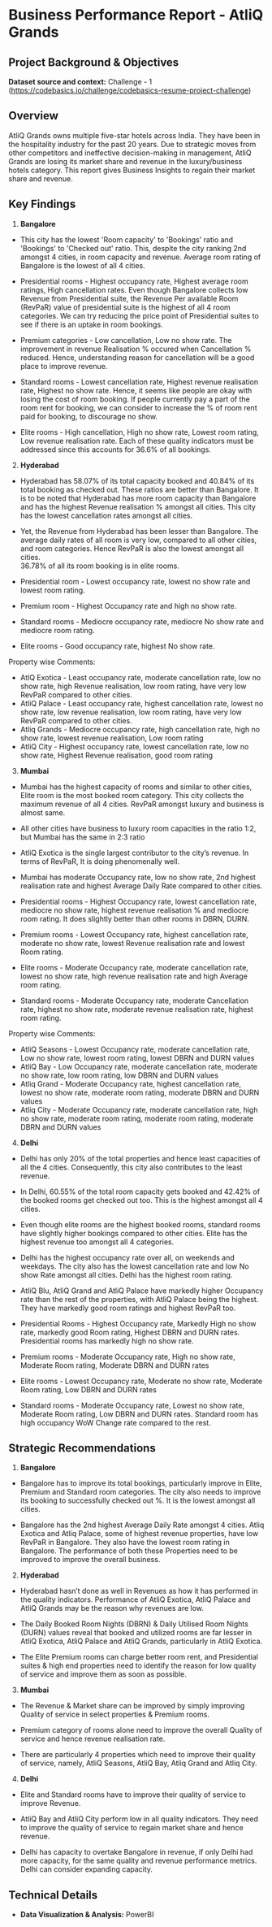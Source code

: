 # Business Performance Report - AtliQ Grands

## Project Background & Objectives
**Dataset source and context:** Challenge - 1 (https://codebasics.io/challenge/codebasics-resume-project-challenge)

## Overview
AtliQ Grands owns multiple five-star hotels across India. They have been in the hospitality industry for the past 20 years. Due to strategic moves from other competitors and ineffective decision-making in management, AtliQ Grands are losing its market share and revenue in the luxury/business hotels category. This report gives Business Insights to regain their market share and revenue.

## Key Findings

 1. **Bangalore**

- This city has the lowest 'Room capacity' to 'Bookings' ratio and 'Bookings' to 'Checked out' ratio. This, despite the city ranking 2nd amongst 4 cities, in room capacity and revenue. Average room rating of Bangalore is the lowest of all 4 cities.

- Presidential rooms - Highest occupancy rate, Highest average room ratings, High cancellation rates. Even though Bangalore collects low Revenue from Presidential suite, the Revenue Per available Room (RevPaR) value of presidential suite is the highest of all 4 room categories. We can try reducing the price point of Presidential suites to see if there is an uptake in room bookings. 

- Premium categories  - Low cancellation, Low no show rate. The improvement in revenue Realisation % occured when Cancellation % reduced. Hence, understanding reason for cancellation will be a good place to improve revenue. 

- Standard rooms - Lowest cancellation rate, Highest revenue realisation rate, Highest no show rate. Hence, it seems like people are okay with losing the cost of room booking. If people currently pay a part of the room rent for booking, we can consider to increase the % of room rent paid for booking, to discourage no show. 

- Elite rooms - High cancellation, High no show rate, Lowest room rating, Low revenue realisation rate. Each of these quality indicators must be addressed since this accounts for 36.6% of all bookings. 

 2. **Hyderabad** 

- Hyderabad has 58.07% of its total capacity booked and 40.84% of its total booking as checked out. These ratios are better than Bangalore. It is to be noted that Hyderabad has more room capacity than Bangalore and has the highest Revenue realisation % amongst all cities. This city has the lowest cancellation rates amongst all cities.

- Yet, the Revenue from Hyderabad has been lesser than Bangalore. The average daily rates of all room is very low, compared to all other cities, and room categories. Hence RevPaR is also the lowest amongst all cities.  
36.78% of all its room booking is in elite rooms. 

- Presidential room - Lowest occupancy rate, lowest no show rate and lowest room rating. 
- Premium room - Highest Occupancy rate and high no show rate.
- Standard rooms - Mediocre occupancy rate, mediocre No show rate and mediocre room rating.  
- Elite rooms - Good occupancy rate, highest No show rate. 

Property wise Comments:
- AtlQ Exotica - Least occupancy rate, moderate cancellation rate, low no show rate, high Revenue realisation, low room rating, have very low RevPaR compared to other cities.
- AtliQ Palace - Least occupancy rate, highest cancellation rate, lowest no show rate, low revenue realisation, low room rating, have very low RevPaR compared to other cities.
- Atliq Grands - Mediocre occupancy rate, high cancellation rate, high no show rate, lowest revenue realisation, Low room rating
- AtliQ City - Highest occupancy rate, lowest cancellation rate, low no show rate, Highest Revenue realisation, good room rating

 3. **Mumbai** 
- Mumbai has the highest capacity of rooms and similar to other cities, Elite room is the most booked room category. This city collects the maximum revenue of all 4 cities. RevPaR amongst luxury and business is almost same.

- All other cities have business to luxury room capacities in the ratio 1:2, but Mumbai has the same in 2:3 ratio

- AtliQ Exotica is the single largest contributor to the city’s revenue. In terms of RevPaR, It is doing phenomenally well.

- Mumbai has moderate Occupancy rate, low no show rate, 2nd highest realisation rate and highest Average Daily Rate compared to other cities.

- Presidential rooms - Highest Occupancy rate, lowest cancellation rate, mediocre no show rate, highest revenue realisation % and mediocre room rating. It does slightly better than other rooms in DBRN, DURN. 
- Premium rooms - Lowest Occupancy rate, highest cancellation rate, moderate no show rate, lowest Revenue realisation rate and lowest Room rating. 
- Elite rooms - Moderate Occupancy rate, moderate cancellation rate, lowest no show rate, high revenue realisation rate and high Average room rating. 
- Standard rooms - Moderate Occupancy rate, moderate Cancellation rate, highest no show rate, moderate revenue realisation rate, highest room rating.

Property wise Comments: 
- AtliQ Seasons - Lowest Occupancy rate, moderate cancellation rate, Low no show rate, lowest room rating, lowest DBRN and DURN values 
- AtliQ Bay -  Low Occupancy rate, moderate cancellation rate, moderate no show rate, low room rating, low DBRN and DURN values
- Atliq Grand - Moderate Occupancy rate, highest cancellation rate, lowest no show rate, moderate room rating, moderate DBRN and DURN values 
- Atliq City - Moderate Occupancy rate, moderate cancellation rate, high no show rate, moderate room rating, moderate room rating, moderate DBRN and DURN values 

 4. **Delhi**
- Delhi has only 20% of the total properties and hence least capacities of all the 4 cities. Consequently, this city also contributes to the least revenue. 

- In Delhi, 60.55% of the total room capacity gets booked and 42.42% of the booked rooms get checked out too. This is the highest amongst all 4 cities. 

- Even though elite rooms are the highest booked rooms, standard rooms have slightly higher bookings compared to other cities. Elite has the highest revenue too amongst all 4 categories. 

- Delhi has the highest occupancy rate over all, on weekends and weekdays. The city also has the lowest cancellation rate and low No show Rate amongst all cities. Delhi has the highest room rating. 

- AtliQ Blu, AtliQ Grand and AtliQ Palace have markedly higher Occupancy rate than the rest of the properties, with AtliQ Palace being the highest. They have markedly good room ratings and highest RevPaR too. 

- Presidential Rooms - Highest Occupancy rate, Markedly High no show rate, markedly good Room rating, Highest DBRN and DURN rates. Presidential rooms has markedly high no show rate. 
- Premium rooms - Moderate Occupancy rate, High no show rate, Moderate Room rating, Moderate DBRN and DURN rates 
- Elite rooms - Lowest Occupancy rate, Moderate no show rate, Moderate Room rating, Low DBRN and DURN rates 
- Standard rooms - Moderate Occupancy rate, Lowest no show rate, Moderate Room rating, Low DBRN and DURN rates. Standard room has high occupancy WoW Change rate compared to the rest. 
 
## Strategic Recommendations

 1. **Bangalore** 

 - Bangalore has to improve its total bookings, particularly improve in Elite, Premium and Standard room categories. The city also needs to improve its booking to successfully checked out %. It is the lowest amongst all cities. 

- Bangalore has the 2nd highest Average Daily Rate amongst 4 cities. Atliq Exotica and Atliq Palace, some of highest revenue properties, have low RevPaR in Bangalore. They also have the lowest room rating in Bangalore. The performance of both these Properties need to be improved to improve the overall business. 

 2. **Hyderabad** 

 - Hyderabad hasn’t done as well in Revenues as how it has performed in the quality indicators. Performance of AtliQ Exotica, AtliQ Palace and AtliQ Grands may be the reason why revenues are low. 

- The Daily Booked Room Nights (DBRN) & Daily Utilised Room Nights (DURN) values reveal that booked and utilized rooms are far lesser in AtliQ Exotica, AtliQ Palace and AtliQ Grands, particularly in AtliQ Exotica.

- The Elite  Premium rooms can charge better room rent, and Presidential suites & high end properties need to identify the reason for low quality of service and improve them as soon as possible. 

 3. **Mumbai** 

 - The Revenue & Market share can be improved by simply improving Quality of service in select properties & Premium rooms.

 - Premium category of rooms alone need to improve the overall Quality of service and hence revenue realisation rate. 

 - There are particularly 4 properties which need to improve their quality of service, namely, AtliQ Seasons, AtliQ Bay, Atliq Grand and Atliq City. 

 4. **Delhi**

- Elite and Standard rooms have to improve their quality of service to improve Revenue. 

- AtliQ Bay and AtliQ City perform low in all quality indicators. They need to improve the quality of service to regain market share and hence revenue. 

- Delhi has capacity to overtake Bangalore in revenue, if only Delhi had more capacity, for the same quality and revenue performance metrics. Delhi can consider expanding capacity. 

## Technical Details 
- **Data Visualization & Analysis:** PowerBI

